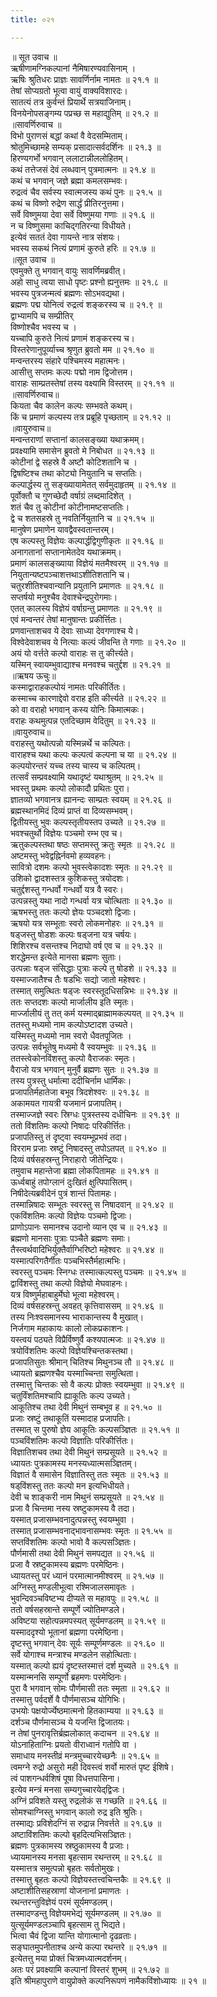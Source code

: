 ```yaml
---
title: ०२१

---
```

॥ सूत उवाच ॥  
ऋषीणामग्निकल्पानां नैमिषारण्यवासिनाम् ।  
ऋषिः श्रुतिधरः प्राज्ञः सावर्णिर्नाम नामतः ॥ २१.१ ॥  
तेषां सोप्यग्रतो भूत्वा वायुं वाक्यविशारदः।  
सातत्यं तत्र कुर्वन्तं प्रियार्थे सत्रयाजिनाम्।  
विनयेनोपसङ्गम्य पप्रच्छ स महाद्युतिम् ॥ २१.२ ॥  
॥सावर्णिरुवाच ॥  
विभो पुराणसं बद्धां कथां वै वेदसम्मिताम्।  
श्रोतुमिच्छामहे सम्यक् प्रसादात्सर्वदर्शिनः ॥ २१.३ ॥  
हिरण्यगर्भो भगवान् ललाटान्नीललोहितम्।  
कथं तत्तेजसं देवं लब्धवान् पुत्रमात्मनः ॥ २१.४ ॥  
कथं च भगवान् जज्ञे ब्रह्मा कमलसम्भवः।  
रुद्रत्वं चैव सर्वस्य स्वात्मजस्य कथं पुनः ॥ २१.५ ॥  
कथं च विष्णो रुद्रेण सार्द्धं प्रीतिरनुत्तमा।  
सर्वे विष्णुमया देवा सर्वे विष्णुमया गणाः ॥ २१.६ ॥  
न च विष्णुसमा काचिद्गतिरन्या विधीयते।  
इत्येवं सततं देवा गायन्ते नात्र संशयः।  
भवस्य सकथं नित्यं प्रणामं कुरुते हरिः ॥ २१.७ ॥  
॥सूत उवाच ॥  
एवमुक्ते तु भगवान् वायुः सावर्णिमब्रवीत्।  
अहो साधु त्वया साधो पृष्टः प्रश्नो ह्यनुत्तमः ॥ २१.८ ॥  
भवस्य पुत्रजन्मत्वं ब्रह्मणः सोऽभवद्यथा।  
ब्रह्मणः पद्म योनित्वं रुद्रत्वं शङ्करस्य च ॥ २१.९ ॥  
द्वाभ्यामपि च सम्प्रीतिर्  
विष्णोश्चैव भवस्य च ।  
यच्चापि कुरुते नित्यं प्रणामं शङ्करस्य च।  
विस्तरेणानुपूर्व्याच्च श्रृणुत ब्रुवतो मम ॥ २१.१० ॥  
मन्वन्तरस्य संहारे पश्चिमस्य महात्मनः।  
आसीत्तु सप्तमः कल्पः पद्मो नाम द्विजोत्तम।  
वाराहः साम्प्रतस्तेषां तस्य वक्ष्यामि विस्तरम् ॥ २१.११ ॥  
॥सावर्णिरुवाच॥  
कियता चैव कालेन कल्पः सम्भवते कथम्।  
किं च प्रमाणं कल्पस्य तत्र प्रब्रूहि पृच्छताम् ॥ २१.१२ ॥  
॥वायुरुवाच॥  
मन्वन्तराणां सप्तानां कालसङ्ख्या यथाक्रमम्।  
प्रवक्ष्यामि समासेन ब्रुवतो मे निबोधत ॥ २१.१३ ॥  
कोटीनां द्वे सहस्रे वै अष्टौ कोटिशतानि च ।  
द्विषष्टिश्च तथा कोट्यो नियुतानि च सप्ततिः।  
कल्पार्द्धस्य तु सङ्ख्यायामेतत् सर्वमुदाहृतम् ॥ २१.१४ ॥  
पूर्वोक्तौ च गुणच्छेदौ वर्षाग्रं लब्दमादिशेत् ।  
शतं चैव तु कोटीनां कोटीनामष्टसप्ततिः।  
द्वे च शतसहस्रे तु नवतिर्नियुतानि च ॥ २१.१५ ॥  
मानुषेण प्रमाणेन यावद्वैवस्वतान्तरम्।  
एष कल्पस्तु विज्ञेयः कल्पार्द्धद्विगुणीकृतः ॥ २१.१६ ॥  
अनागतानां सप्तानामेतदेव यथाक्रमम्।  
प्रमाणं कालसङ्ख्याया विज्ञेयं मतमैश्वरम् ॥ २१.१७ ॥  
नियुतान्यष्टपञ्चाशत्तथाऽशीतिशतानि च।  
चतुरशीतिश्चवान्यानि प्रयुतानि प्रमाणतः ॥ २१.१८ ॥  
सप्तर्षयो मनुश्चैव देवाश्चेन्द्रपुरोगमाः।  
एतत् कालस्य विज्ञेयं वर्षाग्रन्तु प्रमाणतः ॥ २१.१९ ॥  
एवं मन्वन्तरं तेषां मानुषान्तः प्रकीर्त्तितः।  
प्रणवान्ताशचव ये देवाः साध्या देवगणाश्च ये।  
विश्वेदेवाशचव ये नित्याः कल्पं जीवन्ति ते गणाः ॥ २१.२० ॥  
अयं यो वर्त्तते कल्पो वाराहः स तु कीर्त्त्यते।  
यस्मिन् स्वायम्भुवाद्याश्च मनवश्च चतुर्द्दश ॥ २१.२१ ॥  
॥ऋषय ऊचुः॥  
कस्माद्वाराहकल्पोयं नामतः परिकीर्तितः।  
कस्माच्च कारणाद्देवो वराह इति कीर्त्त्यते ॥ २१.२२ ॥  
को वा वराहो भगवान् कस्य योनिः किमात्मकः।  
वराहः कथमुत्पन्न एतदिच्छाम वेदितुम् ॥ २१.२३ ॥  
॥वायुरुवाच॥  
वराहस्तु यथोत्पन्नो यस्मिन्नर्थे च कल्पितः।  
वाराहश्च यथा कल्पः कल्पत्वं कल्पना च या ॥ २१.२४ ॥  
कल्पयोरन्तरं यच्च तस्य चास्य च कल्पितम्।  
तत्सर्वं सम्प्रवक्ष्यामि यथादृष्टं यथाश्रुतम् ॥ २१.२५ ॥  
भवस्तु प्रथमः कल्पो लोकादौ प्रथितः पुरा।  
ज्ञातव्यो भगवानत्र ह्यानन्दः साम्प्रतः स्वयम् ॥ २१.२६ ॥  
ब्रह्मस्थानमिदं दिव्यं प्राप्तं वा दिव्यसम्भवम्।  
द्वितीयस्तु भुवः कल्पस्तृतीयस्तप उच्यते ॥ २१.२७ ॥  
भवश्चतुर्थो विज्ञेयः पञ्चमो रम्भ एव च।  
ऋतुकल्पस्तथा षष्ठः सप्तमस्तु क्रतुः स्मृतः ॥ २१.२८ ॥  
अष्टमस्तु भवेद्वह्निर्नवमो हव्यवहनः।  
सावित्रो दशमः कल्पो भुवस्त्वेकादशः स्मृतः ॥ २१.२९ ॥  
उशिको द्वादशस्तत्र कुशिकस्तु त्रयोदशः।  
चतुर्द्दशस्तु गन्धर्वो गन्धर्वो यत्र वै स्वरः।  
उत्पन्नस्तु यथा नादो गन्धर्वा यत्र चोत्थिताः ॥ २१.३० ॥  
ऋषभस्तु ततः कल्पो ज्ञेयः पञ्चदशो द्विजाः।  
ऋषयो यत्र सम्भूताः स्वरो लोकमनोहरः ॥ २१.३१ ॥  
षड्जस्तु षोडशः कल्पः षड्जना यत्र चर्षयः।  
शिशिरश्च वसन्तश्च निदाघो वर्ष एव च ॥ २१.३२ ॥  
शरद्धेमन्त इत्येते मानसा ब्रह्मणः सुताः।  
उत्पन्नाः षड्ज संसिद्धाः पुत्राः कल्पे तु षोडशे ॥ २१.३३ ॥  
यस्माज्जातैश्च तैः षडभिः सद्यो जातो महेश्वरः।  
तस्मात् समुत्थितः षड्जः स्वरस्तूदधिसन्निभः ॥ २१.३४ ॥  
ततः सप्तदशः कल्पो मार्जालीय इति स्मृतः।  
मार्ज्जालीयं तु तत् कर्म यस्माद्ब्राह्मामकल्पयत् ॥ २१.३५ ॥  
ततस्तु मध्यमो नाम कल्पोऽष्टादश उच्यते।  
यस्मिस्तु मध्यमो नाम स्वरो धैवतपूजितः ।  
उत्पन्नः सर्वभूतेषु मध्यमो वै स्वयम्भुवः ॥ २१.३६ ॥  
ततस्त्वेकोनविंशस्तु कल्पो वैराजकः स्मृतः।  
वैराजो यत्र भगवान् मुनुर्वै ब्रह्मणः सुतः ॥ २१.३७ ॥  
तस्य पुत्रस्तु धर्मात्मा ददीचिर्नाम धार्मिकः।  
प्रजापतिर्महातेजा बभूव त्रिदशेश्वरः ॥ २१.३८ ॥  
अकामयत गायत्री यजमानं प्रजापतिम्।  
तस्माज्जज्ञे स्वरः स्रिग्धः पुत्रस्तस्य दधीचिनः ॥ २१.३९ ॥  
ततो विंशतिमः कल्पो निषादः परिकीर्त्तितः।  
प्रजापतिस्तु तं दृष्ट्वा स्वयम्भूप्रभवं तदा।  
विरराम प्रजाः स्रष्टुं निषादस्तु तपोऽतपत् ॥ २१.४० ॥  
दिव्यं वर्षसहस्रन्तु निराहारो जीतेन्द्रियः।  
तमुवाच महान्तेजा ब्रह्मा लोकपितामहः ॥ २१.४१ ॥  
ऊर्ध्वबाहुं तपोग्लानं दुःखितं क्षुत्पिपासितम्।  
निषीदेत्यब्रवीदेनं पुत्रं शान्तं पितामहः।  
तस्मान्निषादः सम्भूतः स्वरस्तु स निषादवान् ॥ २१.४२ ॥  
एकविंशतिमः कल्पो विज्ञेयः पञ्चमो द्विजाः।  
प्राणोऽपानः समानश्च उदानो व्यान एव च ॥ २१.४३ ॥  
ब्रह्मणो मानसाः पुत्राः पञ्चैते ब्रह्मणः समाः।  
तैस्त्वर्थवादिभिर्युक्तैर्वाग्भिरिष्टो महेश्वरः ॥ २१.४४ ॥  
यस्मात्परिगतैर्गीतः पञ्चभिस्तैर्महात्मभिः।  
स्वरस्तु पञ्चमः स्निग्धः तस्मात्कल्पस्तु पञ्चमः ॥ २१.४५ ॥  
द्वाविंशस्तु तथा कल्पो विज्ञेयो मेघवाहनः।  
यत्र विष्णुर्महाबाहुर्मेघो भूत्वा महेश्वरम्।  
दिव्यं वर्षसहस्रन्तु अवहत् कृत्तिवाससम् ॥ २१.४६ ॥  
तस्य निःश्वसमानस्य भाराकान्तस्य वै मुखात्।  
निर्जगाम महाकायः कालो लोकप्रकाशनः।  
यस्त्वयं पठ्यते विप्रैर्विष्णुर्वै कश्यपात्मजः ॥ २१.४७ ॥  
त्रयोविंशतिमः कल्पो विज्ञेयश्चिन्तकस्तथा।  
प्रजापतिसुतः श्रीमान् चितिश्च मिथुनञ्च तौ ॥ २१.४८ ॥  
ध्यायतो ब्रह्मणश्चैव यस्माच्चिन्ता समुत्थिता।  
तस्मात्तु चिन्तकः सो वै कल्पः प्रोक्तः स्वयम्भुवा ॥ २१.४९ ॥  
चतुर्विंशतिमश्चापि ह्याकूतिः कल्प उच्यते।  
आकूतिश्च तथा देवी मिथुनं सम्बभूव ह ॥ २१.५० ॥  
प्रजाः स्रष्टुं तथाकूतिं यस्मादाह प्रजापतिः।  
तस्मात् स पुरुषो ज्ञेय आकूतिः कल्पसञ्ज्ञितः ॥ २१.५१ ॥  
पञ्चविंशतिमः कल्पो विज्ञातिः परिकीर्त्तितः।  
विज्ञातिशचव तथा देवी मिथुनं सम्प्रसूयते ॥ २१.५२ ॥  
ध्यायतः पुत्रकामस्य मनस्यध्यात्मसञ्ज्ञितम्।  
विज्ञातं वै समासेन विज्ञातिस्तु ततः स्मृतः ॥ २१.५३ ॥  
षड्‌विंशस्तु ततः कल्पो मन इत्यभिधीयते।  
देवी च शाङ्करी नाम मिथुनं सम्प्रसूयते ॥ २१.५४ ॥  
प्रजा वै चिन्तमा नस्य स्रष्टुकामस्य वै तदा।  
यस्मात् प्रजासम्भवनादुत्पन्नस्तु स्वयम्भुवा ।  
तस्मात् प्रजासम्भवनाद्भावनासम्भवः स्मृतः ॥ २१.५५ ॥  
सप्तविंशतिमः कल्पो भावो वै कल्पसञ्ज्ञितः।  
पौर्णमासी तथा देवी मिथुनं समपद्यत ॥ २१.५६ ॥  
प्रजा वै स्रष्टुकामस्य ब्रह्मणः परमेष्ठिनः।  
ध्यायतस्तु परं ध्यानं परमात्मानमीश्वरम् ॥ २१.५७ ॥  
अग्निस्तु मण्डलीभूत्वा रश्मिजालसमावृतः ।  
भुवन्दिवञ्चविष्टभ्य दीप्यते स महावपुः ॥ २१.५८ ॥  
ततो वर्षसहस्रान्ते सम्पूर्णे ज्योतिमण्डले।  
अविष्टया सहोत्पन्नमपस्यत् सूर्यमण्डलम् ॥ २१.५९ ॥  
यस्माददृश्यो भूतानां ब्रह्मणा परमेष्ठिना।  
दृष्टस्तु भगवान् देवः सूर्यः सम्पूर्णमण्डलः ॥ २१.६० ॥  
सर्वे योगाश्च मन्त्राश्च मण्डलेन सहोत्थिताः।  
यस्मात् कल्पो ह्ययं दृष्टस्तस्मात्तं दर्श मुच्यते ॥ २१.६१ ॥  
यस्मान्मनसि सम्पूर्णो ब्रहमणः परमेष्ठिनः।  
पुरा वै भगवान् सोमः पौर्णमासी ततः स्मृता ॥ २१.६२ ॥  
तस्मात्तु पर्वदर्शे वै पौर्णमासञ्च योगिभिः।  
उभयोः पक्षयोर्ज्येष्ठमात्मनो हितकाम्यया ॥ २१.६३ ॥  
दर्शञ्च पौर्णमासञ्च ये यजन्ति द्विजातयः।  
न तेषां पुनरावृत्तिर्ब्रह्मलोकात् कदाचन ॥ २१.६४ ॥  
योऽनाहिताग्निः प्रयतो वीराध्वानं गतोपि वा ।  
समाधाय मनस्तीव्रं मन्त्रमुच्चारयेच्छनैः ॥ २१.६५ ॥  
त्वमग्ने रुद्रो असुरो मही दिवस्त्वं शर्वो मारुतं पृष्ट ईशिषे।  
त्वं पाशगन्धर्वशिषं पूषा विधत्तपासिना।  
इत्येव मन्त्रं मनसा सम्यगुच्चारयेद्‌द्विजः।  
अग्निं प्रविशते यस्तु रुद्रलोकं स गच्छति ॥ २१.६६ ॥  
सोमश्चाग्निस्तु भगवान् कालो रुद्र इति श्रुतिः।  
तस्माद्यः प्रविशेदग्निं स रुद्रान्न निवर्त्तते ॥ २१.६७ ॥  
अष्टाविंशतिमः कल्पो बृहदित्यभिसञ्ज्ञितः।  
ब्रह्मणः पुत्रकामस्य स्रष्ठुकामस्य वै प्रजाः।  
ध्यायमानस्य मनसा बृहत्साम रथन्तरम् ॥ २१.६८ ॥  
यस्मात्तत्र समुत्पन्नो बृहतः सर्वतोमुखः।  
तस्मात्तु बृहतः कल्पो विज्ञेयस्तत्त्वचिन्तकैः ॥ २१.६९ ॥  
अष्टाशीतिसहस्राणां योजनानां प्रमाणतः ।  
रथन्तरन्तुविज्ञेयं परमं सूर्यमण्डलम्।  
तस्मादण्डन्तु विज्ञेयमभेद्यं सूर्यमण्डलम् ॥ २१.७० ॥  
युत्सूर्यमण्डलञ्चापि बृहत्साम तु भिद्यते।  
भित्वा चैवं द्विजा यान्ति योगात्मानो दृढव्रताः।  
सङ्घातमुपनीताश्च अन्ये कल्पा रथन्तरे ॥ २१.७१ ॥  
इत्येतत्तु मया प्रोक्तं चित्रमध्यात्मदर्शनम्।  
अतः परं प्रवक्ष्यामि कल्पानां विस्तरं शुभम् ॥ २१.७२ ॥  
इति श्रीमहापुराणे वायुप्रोक्ते कल्पनिरूपणं नामैकविंशोध्यायः ॥ २१ ॥